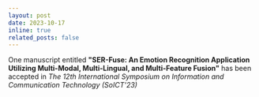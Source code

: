 ```yaml
---
layout: post
date: 2023-10-17
inline: true
related_posts: false
---
```


One manuscript entitled <b>"SER-Fuse: An Emotion Recognition Application Utilizing Multi-Modal, Multi-Lingual, and Multi-Feature Fusion"</b> has been accepted in <i>The 12th International Symposium on Information and Communication Technology (SoICT'23)</i>